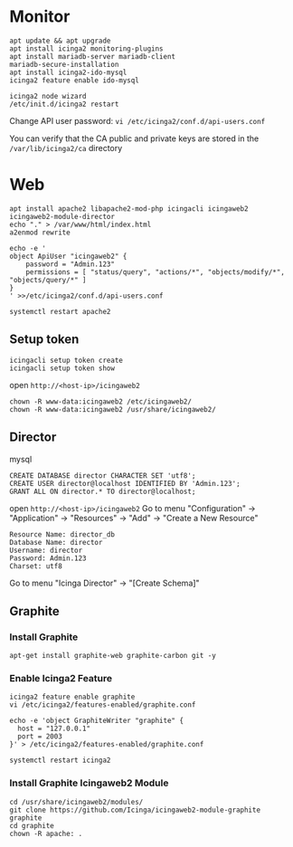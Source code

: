 # Monitor

```
apt update && apt upgrade
apt install icinga2 monitoring-plugins
apt install mariadb-server mariadb-client
mariadb-secure-installation
apt install icinga2-ido-mysql
icinga2 feature enable ido-mysql

icinga2 node wizard
/etc/init.d/icinga2 restart

```

Change API user password:
`vi /etc/icinga2/conf.d/api-users.conf`

You can verify that the CA public and private keys are stored in the `/var/lib/icinga2/ca` directory

# Web

```
apt install apache2 libapache2-mod-php icingacli icingaweb2 icingaweb2-module-director
echo "." > /var/www/html/index.html
a2enmod rewrite

echo -e '
object ApiUser "icingaweb2" {
    password = "Admin.123"
    permissions = [ "status/query", "actions/*", "objects/modify/*", "objects/query/*" ]
}
' >>/etc/icinga2/conf.d/api-users.conf

systemctl restart apache2
```

## Setup token

```
icingacli setup token create
icingacli setup token show
```

open `http://<host-ip>/icingaweb2`

```
chown -R www-data:icingaweb2 /etc/icingaweb2/
chown -R www-data:icingaweb2 /usr/share/icingaweb2/

```

## Director

mysql

```
CREATE DATABASE director CHARACTER SET 'utf8';
CREATE USER director@localhost IDENTIFIED BY 'Admin.123';
GRANT ALL ON director.* TO director@localhost;
```

open `http://<host-ip>/icingaweb2`
Go to menu "Configuration" -> "Application" -> "Resources" -> "Add" -> "Create a New Resource"

```
Resource Name: director_db
Database Name: director
Username: director
Password: Admin.123
Charset: utf8
```

Go to menu "Icinga Director" -> "[Create Schema]"

## Graphite

### Install Graphite

`apt-get install graphite-web graphite-carbon git -y`

### Enable Icinga2 Feature

```
icinga2 feature enable graphite
vi /etc/icinga2/features-enabled/graphite.conf

echo -e 'object GraphiteWriter "graphite" {
  host = "127.0.0.1"
  port = 2003
}' > /etc/icinga2/features-enabled/graphite.conf

systemctl restart icinga2
```

### Install Graphite Icingaweb2 Module

```
cd /usr/share/icingaweb2/modules/
git clone https://github.com/Icinga/icingaweb2-module-graphite graphite
cd graphite
chown -R apache: .
```
